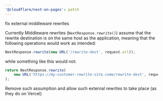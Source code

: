```yaml
---
'@cloudflare/next-on-pages': patch
---
```


fix external middleware rewrites

Currently Middleware rewrites (`NextResponse.rewrite()`) assume that the rewrite destination
is on the same host as the application, meaning that the following operations would work as intended:

```ts
NextResponse.rewrite(new URL('/rewrite-dest', request.url));
```

while something like this would not:

```ts
return NextResponse.rewrite(
	new URL('https://my-customer-rewrite-site.come/rewrite-dest', request.url),
);
```

Remove such assumption and allow such external rewrites to take place (as they do on Vercel)
